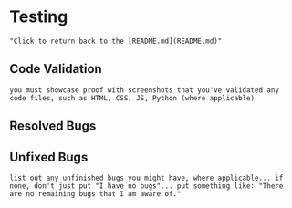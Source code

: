 # Testing
    "Click to return back to the [README.md](README.md)"

## Code Validation
    you must showcase proof with screenshots that you've validated any code files, such as HTML, CSS, JS, Python (where applicable)
## Resolved Bugs

## Unfixed Bugs
    list out any unfinished bugs you might have, where applicable... if none, don't just put "I have no bugs"... put something like: "There are no remaining bugs that I am aware of."
